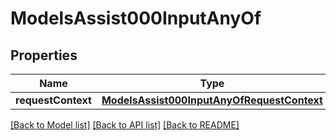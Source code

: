 # ModelsAssist000InputAnyOf

## Properties
Name | Type | Description | Notes
------------ | ------------- | ------------- | -------------
**requestContext** | [**ModelsAssist000InputAnyOfRequestContext**](ModelsAssist000InputAnyOfRequestContext.md) |  | 

[[Back to Model list]](../README.md#documentation-for-models) [[Back to API list]](../README.md#documentation-for-api-endpoints) [[Back to README]](../README.md)


